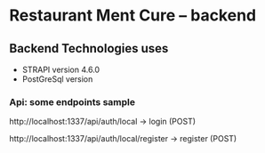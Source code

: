 # Restaurant Ment Cure – backend

## Backend Technologies uses

- STRAPI version 4.6.0
- PostGreSql version

### Api: some endpoints sample

http://localhost:1337/api/auth/local → login (POST)

http://localhost:1337/api/auth/local/register → register (POST)